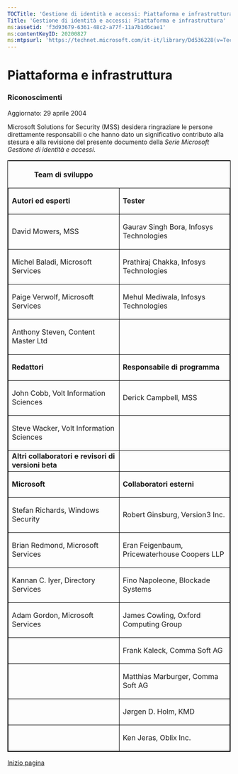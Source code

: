 ```yaml
---
TOCTitle: 'Gestione di identità e accessi: Piattaforma e infrastruttura'
Title: 'Gestione di identità e accessi: Piattaforma e infrastruttura'
ms:assetid: 'f3d93679-6361-48c2-a77f-11a7b1d6cae1'
ms:contentKeyID: 20200827
ms:mtpsurl: 'https://technet.microsoft.com/it-it/library/Dd536228(v=TechNet.10)'
---
```


Piattaforma e infrastruttura
============================

### Riconoscimenti

Aggiornato: 29 aprile 2004

Microsoft Solutions for Security (MSS) desidera ringraziare le persone direttamente responsabili o che hanno dato un significativo contributo alla stesura e alla revisione del presente documento della *Serie Microsoft Gestione di identità e accessi*.

<p> </p>
<table style="border:1px solid black;">
<colgroup>
<col width="50%" />
<col width="50%" />
</colgroup>
<thead>
<tr class="header">
<th><p>Team di sviluppo</p></th>
<th><p> </p></th>
</tr>
</thead>
<tbody>
<tr class="odd">
<td style="border:1px solid black;"><p><strong>Autori ed esperti</strong></p></td>
<td style="border:1px solid black;"><p><strong>Tester</strong></p></td>
</tr>  
<tr class="even">
<td style="border:1px solid black;"><p>David Mowers, MSS</p></td>
<td style="border:1px solid black;"><p>Gaurav Singh Bora, Infosys Technologies</p></td>
</tr>  
<tr class="odd">
<td style="border:1px solid black;"><p>Michel Baladi, Microsoft Services</p></td>
<td style="border:1px solid black;"><p>Prathiraj Chakka, Infosys Technologies</p></td>
</tr>  
<tr class="even">
<td style="border:1px solid black;"><p>Paige Verwolf, Microsoft Services</p></td>
<td style="border:1px solid black;"><p>Mehul Mediwala, Infosys Technologies</p></td>
</tr>  
<tr class="odd">
<td style="border:1px solid black;"><p>Anthony Steven, Content Master Ltd</p></td>
<td style="border:1px solid black;"><p> </p></td>
</tr>  
<tr class="even">
<td style="border:1px solid black;"><p><strong>Redattori</strong></p></td>
<td style="border:1px solid black;"><p><strong>Responsabile di programma</strong></p></td>
</tr>  
<tr class="odd">
<td style="border:1px solid black;"><p>John Cobb, Volt Information Sciences</p></td>
<td style="border:1px solid black;"><p>Derick Campbell, MSS</p></td>
</tr>  
<tr class="even">
<td style="border:1px solid black;"><p>Steve Wacker, Volt Information Sciences</p></td>
<td style="border:1px solid black;"><p> </p></td>
</tr>  
<tr class="odd">
<td style="border:1px solid black;"><strong>Altri collaboratori e revisori di versioni beta</strong></td>
<td style="border:1px solid black;"> </td>
</tr>  
<tr class="even">
<td style="border:1px solid black;"><p><strong>Microsoft</strong></p></td>
<td style="border:1px solid black;"><p><strong>Collaboratori esterni</strong></p></td>
</tr>  
<tr class="odd">
<td style="border:1px solid black;"><p>Stefan Richards, Windows Security</p></td>
<td style="border:1px solid black;"><p>Robert Ginsburg, Version3 Inc.</p></td>
</tr>  
<tr class="even">
<td style="border:1px solid black;"><p>Brian Redmond, Microsoft Services</p></td>
<td style="border:1px solid black;"><p>Eran Feigenbaum, Pricewaterhouse Coopers LLP</p></td>
</tr>  
<tr class="odd">
<td style="border:1px solid black;"><p>Kannan C. Iyer, Directory Services</p></td>
<td style="border:1px solid black;"><p>Fino Napoleone, Blockade Systems</p></td>
</tr>  
<tr class="even">
<td style="border:1px solid black;"><p>Adam Gordon, Microsoft Services</p></td>
<td style="border:1px solid black;"><p>James Cowling, Oxford Computing Group</p></td>
</tr>  
<tr class="odd">
<td style="border:1px solid black;"><p> </p></td>
<td style="border:1px solid black;"><p>Frank Kaleck, Comma Soft AG</p></td>
</tr>  
<tr class="even">
<td style="border:1px solid black;"><p> </p></td>
<td style="border:1px solid black;"><p>Matthias Marburger, Comma Soft AG</p></td>
</tr>  
<tr class="odd">
<td style="border:1px solid black;"><p> </p></td>
<td style="border:1px solid black;"><p>Jørgen D. Holm, KMD</p></td>
</tr>  
<tr class="even">
<td style="border:1px solid black;"><p> </p></td>
<td style="border:1px solid black;"><p>Ken Jeras, Oblix Inc.</p></td>
</tr>  
</tbody>  
</table>
  
[](#mainsection)[Inizio pagina](#mainsection)
